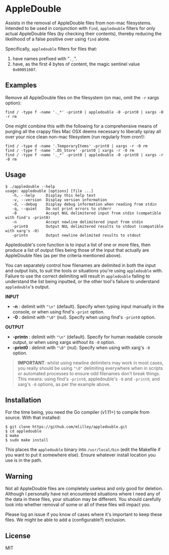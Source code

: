 # AppleDouble

Assists in the removal of AppleDouble files from non-mac filesystems.  Intended to be used in conjunction with `find`, `appledouble` filters for only actual AppleDouble files (by checking their contents), thereby reducing the likelihood of a false positive over using `find` alone.

Specifically, `appledouble` filters for files that:
1. have names prefixed with "`._`".
2. have, as the first 4 bytes of content, the magic sentinel value `0x00051607`.

## Examples

Remove all AppleDouble files on the filesystem (on mac, omit the `-r` xargs option):
```
find / -type f -name '._*' -print0 | appledouble -0 -print0 | xargs -0 -r rm
```

One might combine this with the following for a comprehensive means of purging all the crappy files Mac OSX deems necessary to liberally spray all over your nice clean non-mac filesystem (run regularly from cron!):
```
find / -type d -name '.TemporaryItems' -print0 | xargs -r -0 rm
find / -type f -name '.DS_Store' -print0 | xargs -r -0 rm
find / -type f -name '._*' -print0 | appledouble -0 -print0 | xargs -r -0 rm
```

## Usage

```
$ ./appledouble --help
usage: appledouble [options] [file ...]
   -h, --help     Display this help text
   -v, --version  Display version information
   -d, --debug    Display debug information when reading from stdin
   -q, --quiet    Do not print errors to stderr
   -0             Accept NUL delimitered input from stdin (compatible with find's -print0)
   -n             Accept newline delimitered input from stdin
   -print0        Output NUL delimitered results to stdout (compatible with xarg's -0)
   -printn        Output newline delimited results to stdout
```

Appledouble's core function is to input a list of one or more files, then produce a list of output files being those of the input that actually are AppleDouble files (as per the criteria mentioned above).  

You can separately control how filenames are delimited in both the input and output lists, to suit the tools or situations you're using `appledouble` with. Failure to use the correct delimiting will result in `appledouble` failing to understand the list being inputted, or the other tool's failure to understand `appledouble`'s output.

**INPUT**

* **-n** : delimit with `"\n"` (default). Specify when typing input manually in the console, or when using find's `-print` option.
* **-0** : delimit with `"\0"` (nul). Specify when using find's `-print0` option.

**OUTPUT**

* **-printn** : delimit with `"\n"` (default). Specify for human readable console output, or when using xargs *without* its `-0` option.
* **-print0** : delimit with `"\0"` (nul). Specify when using with xarg's `-0` option.

> **IMPORTANT**: whilst using newline delimiters may work in most cases, you really should be using `"\0"` delimiting everywhere when in scripts or automated processes to ensure odd filenames don't break things.  This means: using find's `-print0`, appledouble's `-0` and `-print0`, and xarg's `-0` options, as per the example above.

## Installation

For the time being, you need the Go compiler (v1.11+) to compile from source.  With that installed:
```
$ git clone https://github.com/mlilley/appledouble.git
$ cd appledouble
$ make
$ sudo make install
```
This places the `appledouble` binary into `/usr/local/bin` (edit the Makefile if you want to put it somewhere else). Ensure whatever install location you use is in the path.

## Warning

Not all AppleDouble files are completely useless and only good for deletion. Although I personally have not encountered situations where I need any of the data in these files, your situation may be different. You should carefully look into whether removal of some or all of these files will impact you.  

Please log an issue if you know of cases where it's important to keep these files.  We might be able to add a (configurable?) exclusion.

## License

MIT
